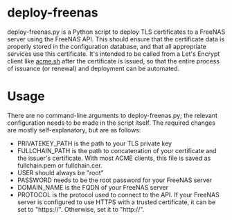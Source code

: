# deploy-freenas

deploy-freenas.py is a Python script to deploy TLS certificates to a FreeNAS server using the FreeNAS API.  This should ensure that the certificate data is properly stored in the configuration database, and that all appropriate services use this certificate.  It's intended to be called from a Let's Encrypt client like [acme.sh](https://github.com/Neilpang/acme.sh) after the certificate is issued, so that the entire process of issuance (or renewal) and deployment can be automated.

# Usage

There are no command-line arguments to deploy-freenas.py; the relevant configuration needs to be made in the script itself.  The required changes are mostly self-explanatory, but are as follows:
* PRIVATEKEY_PATH is the path to your TLS private key
* FULLCHAIN_PATH is the path to concatenation of your certificate and the issuer's certificate.  With most ACME clients, this file is saved as fullchain.pem or fullchain.cer.
* USER should always be "root"
* PASSWORD needs to be the root password for your FreeNAS server
* DOMAIN_NAME is the FQDN of your FreeNAS server
* PROTOCOL is the protocol used to connect to the API.  If your FreeNAS server is configured to use HTTPS with a trusted certificate, it can be set to "https://".  Otherwise, set it to "http://".


